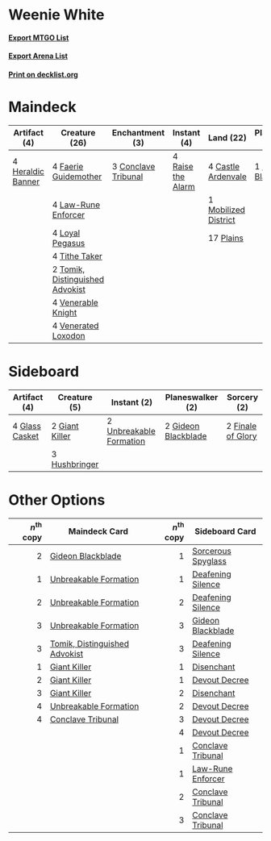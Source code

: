 # Weenie White

#### [Export MTGO List](../collection/Weenie%20White/Weenie%20White.txt)
#### [Export Arena List](../collection/Weenie%20White/Weenie%20White_arena.txt)
#### [Print on decklist.org](http://decklist.org/?deckmain=4%09Castle%20Ardenvale%0A3%09Conclave%20Tribunal%0A4%09Faerie%20Guidemother%0A1%09Gideon%20Blackblade%0A4%09Heraldic%20Banner%0A4%09Law-Rune%20Enforcer%0A4%09Loyal%20Pegasus%0A1%09Mobilized%20District%0A17%09Plains%0A4%09Raise%20the%20Alarm%0A4%09Tithe%20Taker%0A2%09Tomik,%20Distinguished%20Advokist%0A4%09Venerable%20Knight%0A4%09Venerated%20Loxodon&deckside=2%09Finale%20of%20Glory%0A2%09Giant%20Killer%0A2%09Gideon%20Blackblade%0A4%09Glass%20Casket%0A3%09Hushbringer%0A2%09Unbreakable%20Formation)
# Maindeck

|                                        Artifact (4)                                        |                                              Creature (26)                                               |                                       Enchantment (3)                                        |                                        Instant (4)                                         |                                           Land (22)                                           |                                       Planeswalker (1)                                       |
|--------------------------------------------------------------------------------------------|----------------------------------------------------------------------------------------------------------|----------------------------------------------------------------------------------------------|--------------------------------------------------------------------------------------------|-----------------------------------------------------------------------------------------------|----------------------------------------------------------------------------------------------|
|4 [Heraldic Banner](http://gatherer.wizards.com/Pages/Card/Details.aspx?multiverseid=473184)|4 [Faerie Guidemother](http://gatherer.wizards.com/Pages/Card/Details.aspx?multiverseid=472973)           |3 [Conclave Tribunal](http://gatherer.wizards.com/Pages/Card/Details.aspx?multiverseid=452756)|4 [Raise the Alarm](http://gatherer.wizards.com/Pages/Card/Details.aspx?multiverseid=416853)|4 [Castle Ardenvale](http://gatherer.wizards.com/Pages/Card/Details.aspx?multiverseid=473200)  |1 [Gideon Blackblade](http://gatherer.wizards.com/Pages/Card/Details.aspx?multiverseid=463943)|
|                                                                                            |4 [Law-Rune Enforcer](http://gatherer.wizards.com/Pages/Card/Details.aspx?multiverseid=460947)            |                                                                                              |                                                                                            |1 [Mobilized District](http://gatherer.wizards.com/Pages/Card/Details.aspx?multiverseid=461176)|                                                                                              |
|                                                                                            |4 [Loyal Pegasus](http://gatherer.wizards.com/Pages/Card/Details.aspx?multiverseid=446065)                |                                                                                              |                                                                                            |17 [Plains](http://gatherer.wizards.com/Pages/Card/Details.aspx?multiverseid=439856)           |                                                                                              |
|                                                                                            |4 [Tithe Taker](http://gatherer.wizards.com/Pages/Card/Details.aspx?multiverseid=457171)                  |                                                                                              |                                                                                            |                                                                                               |                                                                                              |
|                                                                                            |2 [Tomik, Distinguished Advokist](http://gatherer.wizards.com/Pages/Card/Details.aspx?multiverseid=460961)|                                                                                              |                                                                                            |                                                                                               |                                                                                              |
|                                                                                            |4 [Venerable Knight](http://gatherer.wizards.com/Pages/Card/Details.aspx?multiverseid=472997)             |                                                                                              |                                                                                            |                                                                                               |                                                                                              |
|                                                                                            |4 [Venerated Loxodon](http://gatherer.wizards.com/Pages/Card/Details.aspx?multiverseid=452780)            |                                                                                              |                                                                                            |                                                                                               |                                                                                              |


# Sideboard

|                                      Artifact (4)                                       |                                      Creature (5)                                       |                                           Instant (2)                                            |                                       Planeswalker (2)                                       |                                        Sorcery (2)                                         |
|-----------------------------------------------------------------------------------------|-----------------------------------------------------------------------------------------|--------------------------------------------------------------------------------------------------|----------------------------------------------------------------------------------------------|--------------------------------------------------------------------------------------------|
|4 [Glass Casket](http://gatherer.wizards.com/Pages/Card/Details.aspx?multiverseid=472977)|2 [Giant Killer](http://gatherer.wizards.com/Pages/Card/Details.aspx?multiverseid=472976)|2 [Unbreakable Formation](http://gatherer.wizards.com/Pages/Card/Details.aspx?multiverseid=457173)|2 [Gideon Blackblade](http://gatherer.wizards.com/Pages/Card/Details.aspx?multiverseid=463943)|2 [Finale of Glory](http://gatherer.wizards.com/Pages/Card/Details.aspx?multiverseid=460939)|
|                                                                                         |3 [Hushbringer](http://gatherer.wizards.com/Pages/Card/Details.aspx?multiverseid=472980) |                                                                                                  |                                                                                              |                                                                                            |


# Other Options

|*n*<sup>th</sup> copy|                                             Maindeck Card                                              |*n*<sup>th</sup> copy|                                       Sideboard Card                                        |
|--------------------:|--------------------------------------------------------------------------------------------------------|--------------------:|---------------------------------------------------------------------------------------------|
|                    2|[Gideon Blackblade](http://gatherer.wizards.com/Pages/Card/Details.aspx?multiverseid=463943)            |                    1|[Sorcerous Spyglass](http://gatherer.wizards.com/Pages/Card/Details.aspx?multiverseid=435407)|
|                    1|[Unbreakable Formation](http://gatherer.wizards.com/Pages/Card/Details.aspx?multiverseid=457173)        |                    1|[Deafening Silence](http://gatherer.wizards.com/Pages/Card/Details.aspx?multiverseid=472972) |
|                    2|[Unbreakable Formation](http://gatherer.wizards.com/Pages/Card/Details.aspx?multiverseid=457173)        |                    2|[Deafening Silence](http://gatherer.wizards.com/Pages/Card/Details.aspx?multiverseid=472972) |
|                    3|[Unbreakable Formation](http://gatherer.wizards.com/Pages/Card/Details.aspx?multiverseid=457173)        |                    3|[Gideon Blackblade](http://gatherer.wizards.com/Pages/Card/Details.aspx?multiverseid=463943) |
|                    3|[Tomik, Distinguished Advokist](http://gatherer.wizards.com/Pages/Card/Details.aspx?multiverseid=460961)|                    3|[Deafening Silence](http://gatherer.wizards.com/Pages/Card/Details.aspx?multiverseid=472972) |
|                    1|[Giant Killer](http://gatherer.wizards.com/Pages/Card/Details.aspx?multiverseid=472976)                 |                    1|[Disenchant](http://gatherer.wizards.com/Pages/Card/Details.aspx?multiverseid=847)           |
|                    2|[Giant Killer](http://gatherer.wizards.com/Pages/Card/Details.aspx?multiverseid=472976)                 |                    1|[Devout Decree](http://gatherer.wizards.com/Pages/Card/Details.aspx?multiverseid=466767)     |
|                    3|[Giant Killer](http://gatherer.wizards.com/Pages/Card/Details.aspx?multiverseid=472976)                 |                    2|[Disenchant](http://gatherer.wizards.com/Pages/Card/Details.aspx?multiverseid=847)           |
|                    4|[Unbreakable Formation](http://gatherer.wizards.com/Pages/Card/Details.aspx?multiverseid=457173)        |                    2|[Devout Decree](http://gatherer.wizards.com/Pages/Card/Details.aspx?multiverseid=466767)     |
|                    4|[Conclave Tribunal](http://gatherer.wizards.com/Pages/Card/Details.aspx?multiverseid=452756)            |                    3|[Devout Decree](http://gatherer.wizards.com/Pages/Card/Details.aspx?multiverseid=466767)     |
|                     |                                                                                                        |                    4|[Devout Decree](http://gatherer.wizards.com/Pages/Card/Details.aspx?multiverseid=466767)     |
|                     |                                                                                                        |                    1|[Conclave Tribunal](http://gatherer.wizards.com/Pages/Card/Details.aspx?multiverseid=452756) |
|                     |                                                                                                        |                    1|[Law-Rune Enforcer](http://gatherer.wizards.com/Pages/Card/Details.aspx?multiverseid=460947) |
|                     |                                                                                                        |                    2|[Conclave Tribunal](http://gatherer.wizards.com/Pages/Card/Details.aspx?multiverseid=452756) |
|                     |                                                                                                        |                    3|[Conclave Tribunal](http://gatherer.wizards.com/Pages/Card/Details.aspx?multiverseid=452756) |

